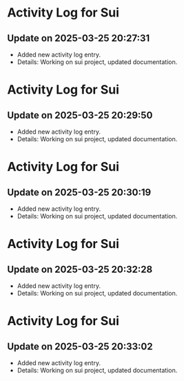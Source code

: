 # Activity Log for Sui

## Update on 2025-03-25 20:27:31
- Added new activity log entry.
- Details: Working on sui project, updated documentation.

# Activity Log for Sui

## Update on 2025-03-25 20:29:50
- Added new activity log entry.
- Details: Working on sui project, updated documentation.

# Activity Log for Sui

## Update on 2025-03-25 20:30:19
- Added new activity log entry.
- Details: Working on sui project, updated documentation.

# Activity Log for Sui

## Update on 2025-03-25 20:32:28
- Added new activity log entry.
- Details: Working on sui project, updated documentation.

# Activity Log for Sui

## Update on 2025-03-25 20:33:02
- Added new activity log entry.
- Details: Working on sui project, updated documentation.


